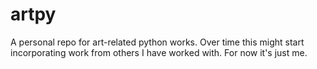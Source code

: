 # artpy
A personal repo for art-related python works. Over time this might start incorporating work from others I have worked with. For now it's just me.

